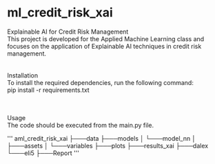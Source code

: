 # ml_credit_risk_xai
 
Explainable AI for Credit Risk Management <br>
This project is developed for the Applied Machine Learning class and focuses on the application of Explainable AI techniques in credit risk management.<br>
<br><br>
Installation<br>
To install the required dependencies, run the following command:<br>
pip install -r requirements.txt

<br><br>
Usage<br>
The code should be executed from the main.py file.<br>

'''
aml_credit_risk_xai
├───data
├───models
│   └───model_nn
│       ├───assets
│       └───variables
├───plots
├───results_xai
    ├───dalex
    └───eli5
├───Report
'''